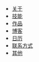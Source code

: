  <nav style="float: right;">
        <ul class="clearfix">
          <li>
            <a href="#">关于</a>
          </li>
          <li>
            <a href="#">技能</a>
          </li>
          <li>
            <a href="#">作品</a>
          </li>
          <li>
            <a href="#">博客</a>
          </li>
          <li>
            <a href="#">日历</a>
          </li>
          <li>
            <a href="#">联系方式</a>
          </li>
          <li>
            <a href="#">其他</a>
          </li>
        </ul>
      </nav>
